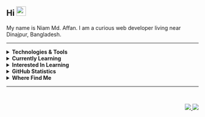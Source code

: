 ## Hi <img src="https://media.giphy.com/media/hvRJCLFzcasrR4ia7z/giphy.gif" width="25px"></a>

My name is Niam Md. Affan. I am a curious web developer living near Dinajpur, Bangladesh.

<hr/>

<details>
  <summary><b>Technologies & Tools</b></summary>
  <br/>
  <p>
    <img alt="HTML5" src="https://img.shields.io/badge/HTML5-E34F26.svg?&style=for-the-badge&logo=html5&logoColor=white" />
    <img alt="CSS3" src="https://img.shields.io/badge/CSS3-%231572B6.svg?&style=for-the-badge&logo=css3" />
    <img alt="Bootstrap" src="https://img.shields.io/badge/BOOTSTRAP-%23F05033.svg?&style=for-the-badge&logo=bootstrap&logoColor=white" />
    <img alt="Tailwind CSS" src="https://img.shields.io/badge/TAILWIND%20CSS-%23F05033.svg?&style=for-the-badge&logo=tailwind%20css" />
    <img alt="JavaScript" src="https://img.shields.io/badge/JAVASCRIPT-323330.svg?&style=for-the-badge&logo=javascript" />
    <img alt="REST API" src="https://img.shields.io/badge/REST%20API-02569B.svg?&style=for-the-badge&logo=rest&logoColor=white" />
    <img alt="React" src="https://img.shields.io/badge/REACT-%23007ACC.svg?&style=for-the-badge&logo=react" />
    <img alt="Material-UI" src="https://img.shields.io/badge/MATERIAL%20UI-%23F05033.svg?&style=for-the-badge&logo=material-ui" />
    <img alt="React Native" src="https://img.shields.io/badge/REACT%20NATIVE-%23F05033.svg?&style=for-the-badge&logo=react%20native&logoColor=white" />
    <img alt="TypeScript" src="https://img.shields.io/badge/TYPESCRIPT-%23007ACC.svg?&style=for-the-badge&logo=typescript&logoColor=white" />
    <img alt="Redux" src="https://img.shields.io/badge/REDUX-%23F05033.svg?&style=for-the-badge&logo=redux" />
    <img alt="Firebase" src="https://img.shields.io/badge/FIREBASE-FFCA28.svg?&style=for-the-badge&logo=firebase&logoColor=white" />
    <img alt="NodeJS" src="https://img.shields.io/badge/NODEJS-339933.svg?&style=for-the-badge&logo=node.js&logoColor=white" />
    <img alt="ExpressJS" src="https://img.shields.io/badge/EXPRESSJS-%23F05033.svg?&style=for-the-badge&logo=express.js" />
    <img alt="MongoDB" src="https://img.shields.io/badge/MONGODB-47A248.svg?&style=for-the-badge&logo=mongodb&logoColor=white" />
    <img alt="NPM" src="https://img.shields.io/badge/NPM-CB3837?style=for-the-badge&logo=npm" />
    <img alt="Git" src="https://img.shields.io/badge/GIT-%23F05033.svg?&style=for-the-badge&logo=git&logoColor=white" />
    <img alt="Github" src="https://img.shields.io/badge/GITHUB-%23121011.svg?&style=for-the-badge&logo=github" />
    <img alt="VSCode" src="https://img.shields.io/badge/VSCODE-007ACC.svg?&style=for-the-badge&logo=visual-studio-code" />
    <img alt="Netlify" src="https://img.shields.io/badge/NETLIFY-%23F05033.svg?&style=for-the-badge&logo=netlify" />
    <img alt="Heroku" src="https://img.shields.io/badge/HEROKU-%23F05033.svg?&style=for-the-badge&logo=heroku" />
    <img alt="Chrome Dev Tool" src="https://img.shields.io/badge/CHROME%20DEV%20TOOL-%23F05033.svg?&style=for-the-badge&logo=chrome%20dev%20tool" />
  </p>
</details>

<details>
  <summary><b>Currently Learning</b></summary>
  <br/>
  <p>
    <img alt="Mongoose" src="https://img.shields.io/badge/Mongoose-E0234E.svg?&style=for-the-badge&logo=mongoose" />
    <img alt="GraphQL" src="https://img.shields.io/badge/GRAPHQL-E10098.svg?&style=for-the-badge&logo=graphql&logoColor=white" />
    <img alt="Webpack" src="https://img.shields.io/badge/Webpack-8DD6F9?style=for-the-badge&logo=webpack&logoColor=white" />
    <img alt="SASS" src="https://img.shields.io/badge/SASS-CC6699.svg?&style=for-the-badge&logo=sass&logoColor=white" />
  </p>
</details>

<details>
  <summary><b>Interested In Learning</b></summary>
  <br/>
  <p>
    <img alt="Python" src="https://img.shields.io/badge/PYTHON-3776AB.svg?&style=for-the-badge&logo=python&logoColor=white" />
    <img alt="PHP" src="https://img.shields.io/badge/PHP-777BB4.svg?&style=for-the-badge&logo=php&logoColor=white" />
    <img alt="Angular" src="https://img.shields.io/badge/ANGULAR-DD0031.svg?&style=for-the-badge&logo=angular" />
    <img alt="LINUX" src="https://img.shields.io/badge/LINUX-FCC624?style=for-the-badge&logo=linux&logoColor=white" />
    <img alt="AWS" src="https://img.shields.io/badge/AMAZON%20AWS-232F3E.svg?&style=for-the-badge&logo=amazon-aws" />
    <img alt="MySQL" src="https://img.shields.io/badge/MY%20SQL-4479A1.svg?&style=for-the-badge&logo=mysql&logoColor=white" />
    <img alt="Postgre SQL" src="https://img.shields.io/badge/POSTGRES-%23316192.svg?&style=for-the-badge&logo=postgresql&logoColor=white" />
    <img alt="SQLite" src="https://img.shields.io/badge/SQLITE-003B57.svg?&style=for-the-badge&logo=sqlite" />
    <img alt="Docker" src="https://img.shields.io/badge/Docker-46a2f1?style=for-the-badge&logo=docker&logoColor=white" />
    <img alt="Google Cloud Platform" src="https://img.shields.io/badge/Google_Cloud_Platform-1a73e8?style=for-the-badge&logo=google-cloud&logoColor=white" />
    <img alt="MVC Architecture" src="https://img.shields.io/badge/MVC-888888.svg?&style=for-the-badge" />
    <img alt="TDD" src="https://img.shields.io/badge/TEST%20DD-E34F26.svg?&style=for-the-badge&logo=tdd" />
    <img alt="SCRUM" src="https://img.shields.io/badge/SCRUM-6DB33F.svg?&style=for-the-badge&logo=ddd" />
  </p>
</details>

<details>
  <summary><b>GitHub Statistics</b></summary>
  <br/>
    <p align="center">
      <img height="137px" src="https://github-readme-streak-stats.herokuapp.com?user=niambaust17&theme=gruvbox&hide_border=true" />
<!--       [![GitHub Streak](https://github-readme-streak-stats.herokuapp.com?user=niambaust17&theme=gruvbox&hide_border=true)](https://git.io/streak-stats) -->
    </p>
    <p align="center">
        <img height="137px" src="https://github-readme-stats.vercel.app/api?username=niambaust17&hide_title=true&hide_border=true&show_icons=true&include_all_commits=true&count_private=true&line_height=21&theme=gruvbox" /> <img height="137px" src="https://github-readme-stats.vercel.app/api/top-langs/?username=niambaust17&hide=html&hide_title=true&hide_border=true&layout=compact&langs_count=8&theme=gruvbox" />
    </p>
</details>

<details>
  <summary><b>Where Find Me</b></summary>
  <br/>
    <p align="center">
        <a target="_blank" href="https://xenodochial-raman-e4f950.netlify.app"><img src="https://img.shields.io/badge/-WEB-FF4088?style=for-the-badge&logo=Hugo&logoColor=white"></img></a>	
        <a target="_blank" href="https://www.linkedin.com/in/niam-md-affan-61aa92144/"><img src="https://img.shields.io/badge/-LinkedIn-0077B5?style=for-the-badge&logo=Linkedin&logoColor=white"></img></a>
        <a target="_blank" href="https://medium.com/@niamaffan"><img src="https://img.shields.io/badge/-Medium-12100E?style=for-the-badge&logo=Medium&logoColor=white"></img</a>
    </p>
</details>

<hr/>
<br/>

<p align="right">
<img src="https://komarev.com/ghpvc/?username=niambaust17&style=plastic&label=Views"><img>
<img src="https://badges.pufler.dev/visits/niambaust17/niambaust17?color=black&logo=github" />
</p>
